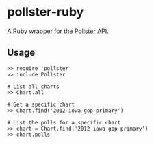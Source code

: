 pollster-ruby
=============

A Ruby wrapper for the [Pollster API](http://elections.huffingtonpost.com/pollster/api).


Usage
-------------

    >> require 'pollster'
    >> include Pollster

    # List all charts
    >> Chart.all

    # Get a specific chart
    >> Chart.find('2012-iowa-gop-primary')

    # List the polls for a specific chart
    >> chart = Chart.find('2012-iowa-gop-primary')
    >> chart.polls
